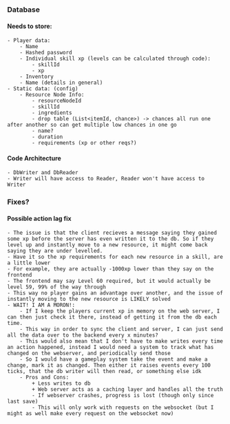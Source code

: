 ### Database

#### Needs to store:

    - Player data:
        - Name
        - Hashed password
        - Individual skill xp (levels can be calculated through code):
            - skillId
            - xp
        - Inventory
        - Name (details in general)
    - Static data: (config)
        - Resource Node Info:
            - resourceNodeId
            - skillId
            - ingredients
            - drop table (List<itemId, chance>) -> chances all run one after another so can get multiple low chances in one go
            - name?
            - duration
            - requirements (xp or other reqs?)

#### Code Architecture

    - DbWriter and DbReader
    - Writer will have access to Reader, Reader won't have access to Writer

### Fixes?

#### Possible action lag fix

    - The issue is that the client recieves a message saying they gained some xp before the server has even written it to the db. So if they level up and instantly move to a new resource, it might come back saying they are under levelled.
    - Have it so the xp requirements for each new resource in a skill, are a little lower
    - For example, they are actually -1000xp lower than they say on the frontend
    - The frontend may say Level 60 required, but it would actually be level 59, 99% of the way through
    - This way no player gains an advantage over another, and the issue of instantly moving to the new resource is LIKELY solved
    - WAIT! I AM A MORON!:
        - If I keep the players current xp in memory on the web server, I can then just check it there, instead of getting it from the db each time.
        - This way in order to sync the client and server, I can just send all the data over to the backend every x minutes?
        - This would also mean that I don't have to make writes every time an action happened, instead I would need a system to track what has changed on the webserver, and periodically send those
        - So I would have a gameplay system take the event and make a change, mark it as changed. Then either it raises events every 100 ticks, that the db writer will then read, or something else idk
        - Pros and Cons:
            + Less writes to db
            + Web server acts as a caching layer and handles all the truth
            - If webserver crashes, progress is lost (though only since last save)
            - This will only work with requests on the websocket (but I might as well make every request on the websocket now)
